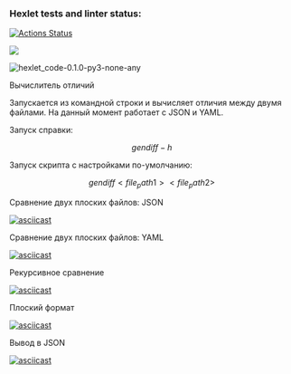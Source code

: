 ### Hexlet tests and linter status:
[![Actions Status](https://github.com/ArturSharipov11/python-project-50/workflows/hexlet-check/badge.svg)](https://github.com/ArturSharipov11/python-project-50/actions)

<a href="https://codeclimate.com/github/ArturSharipov11/python-project-50/maintainability"><img src="https://api.codeclimate.com/v1/badges/58ed064c7d939f860240/maintainability" /></a>


![hexlet_code-0.1.0-py3-none-any](https://github.com/ArturSharipov11/python-project-50/actions/workflows/hexlet_code-0.1.0-py3-none-any/badge.svg)

Вычислитель отличий

Запускается из командной строки и вычисляет отличия между двумя файлами. На данный момент работает с JSON и YAML.

Запуск справки:

$$
gendiff -h
$$

Запуск скрипта c настройками по-умолчанию:

$$
gendiff <file_path1> <file_path2>
$$

Сравнение двух плоских файлов: JSON

[![asciicast](https://asciinema.org/a/tkGQB8BbSVe8OyRmYjyTlnYyZ.svg)](https://asciinema.org/a/tkGQB8BbSVe8OyRmYjyTlnYyZ)

Сравнение двух плоских файлов: YAML

[![asciicast](https://asciinema.org/a/TFytaehIkAJlZXvUMHRf0eIa9.svg)](https://asciinema.org/a/TFytaehIkAJlZXvUMHRf0eIa9)

Рекурсивное сравнение

[![asciicast](https://asciinema.org/a/j4eTrbPvfZGT5DpEcleg7EhkC.svg)](https://asciinema.org/a/j4eTrbPvfZGT5DpEcleg7EhkC)


Плоский формат

[![asciicast](https://asciinema.org/a/9N2f7SmBszOQPIE1ZiU1LAtGA.svg)](https://asciinema.org/a/9N2f7SmBszOQPIE1ZiU1LAtGA)


Вывод в JSON

[![asciicast](https://asciinema.org/a/TZxLRDBiuRD3L23dxnAV9roDL.svg)](https://asciinema.org/a/TZxLRDBiuRD3L23dxnAV9roDL)

